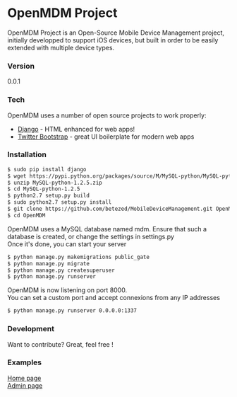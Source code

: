 # OpenMDM Project

OpenMDM Project is an Open-Source Mobile Device Management project, initially developped to support iOS devices, but built in order to be easily extended with multiple device types.

### Version

0.0.1

### Tech

OpenMDM uses a number of open source projects to work properly:

* [Django](https://www.djangoproject.com/) - HTML enhanced for web apps!
* [Twitter Bootstrap](http://twitter.github.com/bootstrap/) - great UI boilerplate for modern web apps

### Installation


```sh
$ sudo pip install django
$ wget https://pypi.python.org/packages/source/M/MySQL-python/MySQL-python-1.2.5.zip
$ unzip MySQL-python-1.2.5.zip
$ cd MySQL-python-1.2.5
$ python2.7 setup.py build
$ sudo python2.7 setup.py install
$ git clone https://github.com/betezed/MobileDeviceManagement.git OpenMDM
$ cd OpenMDM
```

OpenMDM uses a MySQL database named mdm. Ensure that such a database is created, or change the settings in settings.py  
Once it's done, you can start your server

```sh
$ python manage.py makemigrations public_gate
$ python manage.py migrate
$ python manage.py createsuperuser
$ python manage.py runserver
```
OpenMDM is now listening on port 8000.  
You can set a custom port and accept connexions from any IP addresses

```sh
$ python manage.py runserver 0.0.0.0:1337
```


### Development

Want to contribute? Great, feel free !


### Examples

[Home page](http://hackndo.com:8000)  
[Admin page](http://hackndo.com:8000/admin/) 
